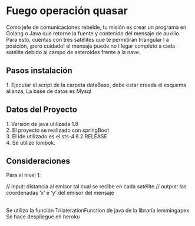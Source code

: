 <H1>Fuego operación quasar</h1>
<p>Como jefe de comunicaciones rebelde, tu misión es crear un programa en Golang o Java que retorne la fuente y contenido del mensaje de auxilio. Para esto, cuentas con tres satélites que te permitirán triangular l a posición, ¡pero cuidado! el mensaje puede no l legar completo a cada satélite debido al campo de asteroides frente a la nave.</p>

<H2>Pasos instalación</h2>
 <a>1. Ejecutar el script de la carpeta dataBase, debe estar creada el esquema alianza, La base de datos es Mysql</a> 
 
 <H2>Datos del Proyecto</h2>
 1. Versión de java utilizada 1.8 <br>
 2. El proyecto se realizado con springBoot <br>
 3. El ide utilizado es el sts-4.6.2.RELEASE <br>
 4. Se utilizo lombok. <br>
 
 <H2>Consideraciones</h2>
<a>Para el nivel 1:</a>
<p>// input: distancia al emisor tal cual se recibe en cada satélite
// output: las coordenadas ‘x’ e ‘y’ del emisor del mensaje</p> <br>
<a>Se utilizo la función TrilaterationFunction de java de la libraría lemmingapex </a><br>
<a>Se hace despliegue en heroku</a>
